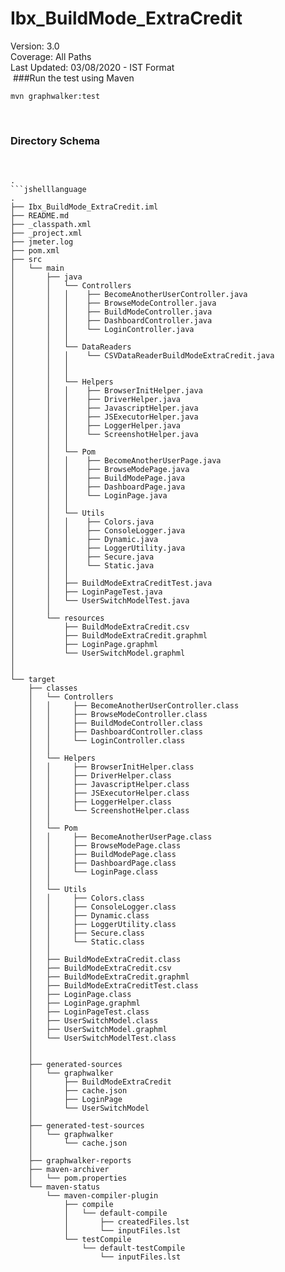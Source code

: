 # Ibx_BuildMode_ExtraCredit
Version: 3.0 <br />
Coverage: All Paths <br />
Last Updated: 03/08/2020 - IST Format <br />
​
###Run the test using Maven
​
```
mvn graphwalker:test
```
​
​
### Directory Schema
​
```jshelllanguage
.
```jshelllanguage
.
├── Ibx_BuildMode_ExtraCredit.iml
├── README.md
├── _classpath.xml
├── _project.xml
├── jmeter.log
├── pom.xml
├── src
│   └── main
│       ├── java
│       │   └── Controllers
│       │   │    ├── BecomeAnotherUserController.java
│       │   │    ├── BrowseModeController.java
│       │   │    ├── BuildModeController.java
│       │   │    ├── DashboardController.java
│       │   │    └── LoginController.java
│       │   │   
│       │   └── DataReaders
│		│	│    └── CSVDataReaderBuildModeExtraCredit.java
│       │   │
│       │   │       
│       │   └── Helpers
│       │   │    ├── BrowserInitHelper.java
│       │   │    ├── DriverHelper.java
│       │   │    ├── JavascriptHelper.java
│       │   │    ├── JSExecutorHelper.java
│       │   │    ├── LoggerHelper.java
│       │   │    └── ScreenshotHelper.java
│       │   │   
│       │   └── Pom
│		│	│    ├── BecomeAnotherUserPage.java
│       │   │    ├── BrowseModePage.java
│       │   │    ├── BuildModePage.java
│       │   │    ├── DashboardPage.java
│       │   │    └── LoginPage.java
│       │   │
│       │   └── Utils
│       │   │    ├── Colors.java
│       │   │    ├── ConsoleLogger.java
│       │   │    ├── Dynamic.java
│       │   │    ├── LoggerUtility.java
│       │   │    ├── Secure.java
│       │   │    └── Static.java
│       │   │     
│       │   ├── BuildModeExtraCreditTest.java
│       │   ├── LoginPageTest.java
│       │   └── UserSwitchModelTest.java
│       │
│       └── resources
│           ├── BuildModeExtraCredit.csv
│           ├── BuildModeExtraCredit.graphml
│           ├── LoginPage.graphml
│           └── UserSwitchModel.graphml
│
│
└── target
    ├── classes
    │   └── Controllers
    │   │     ├── BecomeAnotherUserController.class
    │   │     ├── BrowseModeController.class
    │   │     ├── BuildModeController.class
    │   │     ├── DashboardController.class
    │   │     └── LoginController.class
    │   │     
	│   └── Helpers
    │   │     ├── BrowserInitHelper.class
    │   │     ├── DriverHelper.class
    │   │     ├── JavascriptHelper.class
    │   │     ├── JSExecutorHelper.class
    │   │     ├── LoggerHelper.class
    │   │     └── ScreenshotHelper.class
	│   │
	│   └── Pom
    │	│     ├── BecomeAnotherUserPage.class
    │   │     ├── BrowseModePage.class
    │   │     ├── BuildModePage.class
	│   │     ├── DashboardPage.class
    │   │     └── LoginPage.class
	│   │
	│   └── Utils
    │   │     ├── Colors.class
    │   │     ├── ConsoleLogger.class
    │   │     ├── Dynamic.class
	│   │     ├── LoggerUtility.class
	│	│	  ├── Secure.class
    │   │     └── Static.class
	│   │
	│   ├── BuildModeExtraCredit.class 
    │   ├── BuildModeExtraCredit.csv
	│   ├── BuildModeExtraCredit.graphml 
    │   ├── BuildModeExtraCreditTest.class
    │   ├── LoginPage.class
	│	├── LoginPage.graphml
	│   ├── LoginPageTest.class
	│	├── UserSwitchModel.class
	│	├── UserSwitchModel.graphml
	│	└── UserSwitchModelTest.class
    │
    │           
    ├── generated-sources
    │   └── graphwalker
    │       ├── BuildModeExtraCredit
    │       ├── cache.json
	│       ├── LoginPage
    │       └── UserSwitchModel
    │           
    ├── generated-test-sources
    │   └── graphwalker
    │       └── cache.json
	│       
    ├── graphwalker-reports
	├── maven-archiver
	│   └── pom.properties
    └── maven-status
        └── maven-compiler-plugin
            ├── compile
            │   └── default-compile
            │       ├── createdFiles.lst
            │       └── inputFiles.lst
            └── testCompile
                └── default-testCompile
                    └── inputFiles.lst